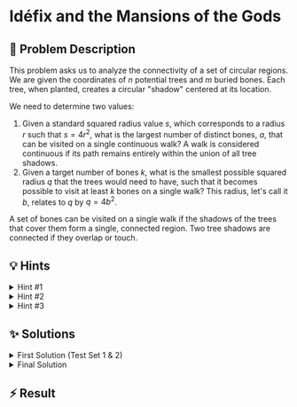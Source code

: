 # Idéfix and the Mansions of the Gods

## 📝 Problem Description

This problem asks us to analyze the connectivity of a set of circular regions. We are given the coordinates of $n$ potential trees and $m$ buried bones. Each tree, when planted, creates a circular "shadow" centered at its location.

We need to determine two values:
1.  Given a standard squared radius value $s$, which corresponds to a radius $r$ such that $s = 4r^2$, what is the largest number of distinct bones, $a$, that can be visited on a single continuous walk? A walk is considered continuous if its path remains entirely within the union of all tree shadows.
2.  Given a target number of bones $k$, what is the smallest possible squared radius $q$ that the trees would need to have, such that it becomes possible to visit at least $k$ bones on a single walk? This radius, let's call it $b$, relates to $q$ by $q = 4b^2$.

A set of bones can be visited on a single walk if the shadows of the trees that cover them form a single, connected region. Two tree shadows are connected if they overlap or touch.

## 💡 Hints

<details>
<summary>Hint #1</summary>
The core of the problem lies in understanding when Idéfix can travel from one tree's shadow to another. For a path to exist between the shadows of tree A and tree B, their circular regions must form a single connected area. This happens if the circles touch or overlap. What does this condition imply about the distance between the centers of the two trees in relation to their radius?
</details>
<details>
<summary>Hint #2</summary>
This problem can be effectively modeled by considering trees as vertices in a graph. An edge exists between two vertices if their corresponding tree shadows overlap. The problem of finding which bones can be visited on a single walk is then equivalent to finding connected components in this graph and counting the bones associated with each component. A Union-Find data structure is an excellent tool for efficiently tracking these components as you discover connections.
</details>
<details>
<summary>Hint #3</summary>
To find the smallest radius $b$ (and thus $q=4b^2$), observe that the number of connected bones is a monotonic function of the radius: as the radius increases, more connections are formed, and more bones become reachable. This structure suggests that we don't need to test every possible radius. Instead, we can identify all the discrete "connection events" — either two trees becoming connected or a bone becoming covered by a tree. Each event happens at a specific critical radius. If we process these events in increasing order of their critical radius, the first time we satisfy the condition of reaching $k$ bones, we will have found the minimum required radius.
</details>

## ✨ Solutions

<details>
<summary>First Solution (Test Set 1 & 2)</summary>

This approach solves the first part of the problem: finding the maximum number of bones, $a$, that can be reached when trees have a fixed radius $r$ (derived from the input $s$).

### Modeling Connectivity

The problem can be modeled as finding connected components in a graph where trees are vertices. Two trees are considered connected if their circular shadows, each with radius $r$, overlap or touch. This occurs if the distance $d$ between their centers is at most $2r$. Squaring this inequality gives us the condition $d^2 \le (2r)^2 = 4r^2$. Since the problem provides $s = 4r^2$, the connectivity condition simplifies to checking if the **squared distance** between two tree centers is less than or equal to $s$.

A bone is "covered" if it lies within a tree's shadow. This means its distance $d_{\text{bone}}$ to the tree's center is at most $r$. Squaring this gives $d_{\text{bone}}^2 \le r^2$, which is equivalent to $4d_{\text{bone}}^2 \le 4r^2 = s$.

### Algorithm

1.  **Finding Nearby Trees Efficiently:** A naive check of all $O(n^2)$ pairs of trees to see if they are connected would be too slow for the full constraints. A standard optimization for geometric proximity problems is to use a **Delaunay Triangulation**. This structure connects points to their nearest neighbors and provides a much smaller set of candidate edges to check for connectivity. We build a Delaunay triangulation on the $n$ tree locations.

2.  **Building Components with Union-Find:** We use a **Union-Find** data structure to efficiently group trees into connected components. Initially, each of the $n$ trees is in its own component. We then iterate through all edges of the Delaunay triangulation. If an edge's squared length is less than or equal to $s$, it represents a valid connection, and we merge the components of the two trees it connects using the `union` operation.

3.  **Assigning Bones to Components:** After all components for the given radius $r$ are formed, we determine how many bones belong to each. For every bone, we must find which component (if any) covers it.
    - We use the `nearest_vertex` query from the CGAL triangulation data structure to find the closest tree to each bone.
    - We then check if the bone is actually inside that tree's shadow using the condition $4 \cdot d_{\text{bone}}^2 \le s$.
    - If it is, we find the representative of that tree's component (using the `find` operation of Union-Find) and increment a counter for that component. If the condition is not met, the bone is not covered by any shadow and is ignored.

4.  **Finding the Maximum:** Finally, we iterate through the bone counts for all components and find the maximum value. This is our answer, $a$. The second part of the output, $q$, is trivially set to $4s$ for these test sets as per the problem statement's assumptions.

### C++ Implementation
```cpp
#include <iostream>
#include <vector>
#include <CGAL/Exact_predicates_inexact_constructions_kernel.h>
#include <CGAL/Delaunay_triangulation_2.h>
#include <CGAL/Triangulation_vertex_base_with_info_2.h>
#include <CGAL/Triangulation_face_base_2.h>
#include <boost/pending/disjoint_sets.hpp>

// CGAL type definitions
typedef CGAL::Exact_predicates_inexact_constructions_kernel K;
typedef std::size_t                                         Index;
typedef CGAL::Triangulation_vertex_base_with_info_2<Index,K>  Vb;
typedef CGAL::Triangulation_face_base_2<K>                    Fb;
typedef CGAL::Triangulation_data_structure_2<Vb,Fb>           Tds;
typedef CGAL::Delaunay_triangulation_2<K,Tds>                 Delaunay;

// Custom types for points and edges
typedef K::Point_2 Point;
typedef std::pair<Point,Index> IPoint;
typedef std::tuple<Index,Index,K::FT> Edge;

void solve() {
  // Read input
  int n, m, k; long s;
  std::cin >> n >> m >> s >> k;
  
  std::vector<IPoint> trees;
  trees.reserve(n);
  for(int i = 0; i < n; ++i) {
    int x, y; std::cin >> x >> y;
    trees.emplace_back(Point(x, y), i);
  }
  
  std::vector<Point> bones;
  bones.reserve(m);
  for(int i = 0; i < m; ++i) {
    int x, y; std::cin >> x >> y;
    bones.emplace_back(x, y);
  }
  
  // Build Delaunay triangulation of tree locations
  Delaunay t;
  t.insert(trees.begin(), trees.end());
  
  // Extract edges from the triangulation
  std::vector<Edge> edges;
  edges.reserve(3*n); // An approximation for the number of edges
  for (auto e = t.finite_edges_begin(); e != t.finite_edges_end(); ++e) {
    Index i1 = e->first->vertex((e->second+1)%3)->info();
    Index i2 = e->first->vertex((e->second+2)%3)->info();
    if(i1 > i2) std::swap(i1, i2); // Avoid duplicate edges
    edges.emplace_back(i1, i2, t.segment(e).squared_length());
  }
 
  // Build connected components using Union-Find for the given radius s
  boost::disjoint_sets_with_storage<> uf(n);
  for (const auto& e : edges) {
    if (std::get<2>(e) <= s) {
      uf.union_set(std::get<0>(e), std::get<1>(e));
    }
  }
  
  // Count bones per component
  std::vector<int> num_bones(n, 0);
  for(const Point &bone : bones) {
    auto vh = t.nearest_vertex(bone);
    // Check if bone is within the shadow: 4 * dist^2 <= s
    if (4 * CGAL::squared_distance(bone, vh->point()) <= s) {
      Index component_root = uf.find_set(vh->info());
      num_bones[component_root]++;
    }
  }
  
  // Find the component with the maximum number of bones
  int max_num_bones = 0;
  for(int i = 0; i < n; ++i) {
    if (uf.find_set(i) == i) { // Iterate over component representatives
        max_num_bones = std::max(max_num_bones, num_bones[i]);
    }
  }
  
  // Output result (for test sets 1 & 2, q is fixed)
  std::cout << max_num_bones << " " << s * 4 << std::endl;
}

int main() {
  std::ios_base::sync_with_stdio(false);
  std::cin.tie(NULL);
  int n_tests; std::cin >> n_tests;
  while(n_tests--) { solve(); }
  return 0;
}
```
</details>

<details>
<summary>Final Solution</summary>

This solution solves both parts of the problem: calculating the maximum bones $a$ for a fixed radius and finding the minimum squared radius $q$ to connect at least $k$ bones. The calculation of $a$ is identical to the first solution. The main challenge is finding $q$.

### Finding the Minimum Radius `q`

The core insight is that the number of connected bones only increases at specific, discrete values of the radius. These "events" occur when two components merge or a bone becomes part of a component. We can find the minimum required radius by simulating the process of a gradually increasing radius.

#### Event-Based Simulation

There are two types of events, each occurring at a critical squared radius $q = 4b^2$:

1.  **Tree-Tree Connection:** Two trees $T_i$ and $T_j$ become connected when their shadows first touch. This happens when the radius $b = \text{dist}(T_i, T_j) / 2$. The critical squared radius is therefore $q = (\text{dist}(T_i, T_j))^2$.
2.  **Bone-Tree Inclusion:** A bone $B$ is first covered by a tree $T$ when the radius $b = \text{dist}(B, T)$. The critical squared radius for this event is $q = 4 \cdot (\text{dist}(B, T))^2$.

#### Algorithm

1.  **Gather All Potential Events:** We create a list of all possible connection events, represented as edges with an associated cost (the critical $q$ value).
    -   **Tree-Tree Edges:** We extract all edges from the Delaunay triangulation of the trees. The cost of each edge is its squared length.
    -   **Bone-Tree Edges:** For each bone, we find its nearest tree (using `nearest_vertex`). The connection to this nearest tree will always be the first one to occur as the radius grows. The cost for this event is $4$ times the squared distance from the bone to its nearest tree.

2.  **Sort Events:** We combine both types of edges into a single list and sort it in ascending order based on their cost.

3.  **Simulate with Union-Find:** We process the sorted edges one by one, effectively simulating an increasing radius.
    - We use a Union-Find data structure on $n+m$ elements, where indices `0` to `n-1` represent trees and `n` to `n+m-1` represent bones.
    - We also maintain an array to track the number of bones in each component. Initially, each tree component has 0 bones, and each bone component (indices `n` to `n+m-1`) has 1 bone.
    - We iterate through the sorted edges. For each edge, we merge the components of the two entities it connects (tree-tree, tree-bone). When merging, we also sum their bone counts.
    - After each merge, we check if the newly formed component's bone count has reached or exceeded $k$.

4.  **Determine `q`:** The first time a component's bone count reaches at least $k$, the cost of the edge that caused this merge is our desired minimum squared radius, $q$. We can stop the simulation at this point and report this value.

### C++ Implementation
```cpp
#include <iostream>
#include <vector>
#include <algorithm>
#include <iomanip>

#include <CGAL/Exact_predicates_inexact_constructions_kernel.h>
#include <CGAL/Delaunay_triangulation_2.h>
#include <CGAL/Triangulation_vertex_base_with_info_2.h>
#include <CGAL/Triangulation_face_base_2.h>
#include <boost/pending/disjoint_sets.hpp>

// CGAL type definitions
typedef CGAL::Exact_predicates_inexact_constructions_kernel K;
typedef std::size_t                                         Index;
typedef CGAL::Triangulation_vertex_base_with_info_2<Index,K>  Vb;
typedef CGAL::Triangulation_face_base_2<K>                    Fb;
typedef CGAL::Triangulation_data_structure_2<Vb,Fb>           Tds;
typedef CGAL::Delaunay_triangulation_2<K,Tds>                 Delaunay;

// Custom types for points and edges
typedef K::Point_2 Point;
typedef std::pair<Point,Index> IPoint;
typedef std::tuple<Index,Index,K::FT> Edge;

void solve() {
  // Read input
  int n, m, k; long s_long;
  std::cin >> n >> m >> s_long >> k;
  K::FT s = s_long;
  
  std::vector<IPoint> trees;
  trees.reserve(n);
  for(int i = 0; i < n; ++i) {
    int x, y; std::cin >> x >> y;
    trees.emplace_back(Point(x, y), i);
  }
  
  std::vector<Point> bones;
  bones.reserve(m);
  for(int i = 0; i < m; ++i) {
    int x, y; std::cin >> x >> y;
    bones.emplace_back(x, y);
  }
  
  // Build Delaunay triangulation
  Delaunay t;
  t.insert(trees.begin(), trees.end());
  
  // === Part 1: Calculate a ===
  
  std::vector<Edge> tree_edges;
  tree_edges.reserve(3*n);
  for (auto e = t.finite_edges_begin(); e != t.finite_edges_end(); ++e) {
    Index i1 = e->first->vertex((e->second+1)%3)->info();
    Index i2 = e->first->vertex((e->second+2)%3)->info();
    tree_edges.emplace_back(i1, i2, t.segment(e).squared_length());
  }
  
  boost::disjoint_sets_with_storage<> uf_a(n);
  for (const auto& e : tree_edges) {
    if (std::get<2>(e) <= s) {
      uf_a.union_set(std::get<0>(e), std::get<1>(e));
    }
  }
  
  std::vector<int> bones_in_comp_a(n, 0);
  for(const Point &bone : bones) {
    auto vh = t.nearest_vertex(bone);
    if (4 * CGAL::squared_distance(bone, vh->point()) <= s) {
      bones_in_comp_a[uf_a.find_set(vh->info())]++;
    }
  }
  
  int max_num_bones = 0;
  for (int count : bones_in_comp_a) {
    max_num_bones = std::max(max_num_bones, count);
  }
  
  // === Part 2: Calculate q ===
  
  std::vector<Edge> all_events = tree_edges;
  all_events.reserve(3*n + m);
  for(int i = 0; i < m; ++i) {
    auto vh = t.nearest_vertex(bones[i]);
    // Event: bone i gets covered by tree vh->info()
    // Index for bone i is n+i
    // Cost is 4 * dist^2
    all_events.emplace_back(n + i, vh->info(), 4 * CGAL::squared_distance(bones[i], vh->point()));
  }
  
  std::sort(all_events.begin(), all_events.end(), [](const Edge& e1, const Edge& e2) {
      return std::get<2>(e1) < std::get<2>(e2);
  });
  
  boost::disjoint_sets_with_storage<> uf_q(n + m);
  std::vector<int> bones_in_comp_q(n + m, 0);
  for (int i = 0; i < m; ++i) {
    bones_in_comp_q[n + i] = 1; // Each bone is a component with 1 bone
  }

  K::FT q = -1;
  // Special case: if k=0, q=0. If k=1 and there is at least one bone, find the smallest bone-tree distance.
  if (k <= max_num_bones) { // Check if k is already achievable with radius r
     // This part is tricky. We need to find the minimum radius to achieve k bones.
     // The loop below will find it correctly.
  }
  
  for (const auto& e : all_events) {
    Index c1 = uf_q.find_set(std::get<0>(e));
    Index c2 = uf_q.find_set(std::get<1>(e));
    K::FT cost = std::get<2>(e);

    if (c1 != c2) {
      int merged_bones = bones_in_comp_q[c1] + bones_in_comp_q[c2];
      uf_q.link(c1, c2);
      Index new_root = uf_q.find_set(c1);
      bones_in_comp_q[c1] = bones_in_comp_q[c2] = 0; // Clear old counts
      bones_in_comp_q[new_root] = merged_bones;
      
      if(merged_bones >= k) {
        q = cost;
        break;
      }
    }
  }
  
  // Output result
  std::cout << std::fixed << std::setprecision(0);
  std::cout << max_num_bones << " " << q << std::endl;
}

int main() {
  std::ios_base::sync_with_stdio(false);
  std::cin.tie(NULL);
  int n_tests; std::cin >> n_tests;
  while(n_tests--) { solve(); }
  return 0;
}
```
</details>

## ⚡ Result

```plaintext

```